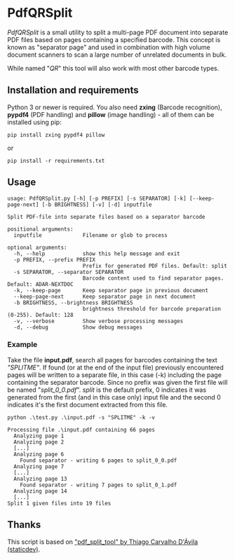 # PdfQRSplit

*PdfQRSplit* is a small utility to split a multi-page PDF document into separate PDF files based on pages containing a specified barcode. This concept is known as "separator page" and used in combination with high volume document scanners to scan a large number of unrelated documents in bulk.

While named "*QR*" this tool will also work with most other barcode types.

## Installation and requirements

Python 3 or newer is required. You also need **zxing** (Barcode recognition), **pypdf4** (PDF handling) and **pillow** (image handling) - all of them can be installed using pip:

```
pip install zxing pypdf4 pillow
```
or
```
pip install -r requirements.txt
```

## Usage
```
usage: PdfQRSplit.py [-h] [-p PREFIX] [-s SEPARATOR] [-k] [--keep-page-next] [-b BRIGHTNESS] [-v] [-d] inputfile

Split PDF-file into separate files based on a separator barcode

positional arguments:
  inputfile             Filename or glob to process

optional arguments:
  -h, --help            show this help message and exit
  -p PREFIX, --prefix PREFIX
                        Prefix for generated PDF files. Default: split
  -s SEPARATOR, --separator SEPARATOR
                        Barcode content used to find separator pages. Default: ADAR-NEXTDOC
  -k, --keep-page       Keep separator page in previous document
  --keep-page-next      Keep separator page in next document
  -b BRIGHTNESS, --brightness BRIGHTNESS
                        brightness threshold for barcode preparation (0-255). Default: 128
  -v, --verbose         Show verbose processing messages
  -d, --debug           Show debug messages
```

### Example

Take the file **input.pdf**, search all pages for barcodes containing the text *"SPLITME"*. If found (or at the end of the input file) previously encountered pages will be written to a separate file, in this case (-k) including the page containing the separator barcode. Since no prefix was given the first file will be named "*split_0_0.pdf*". *split* is the default prefix, 0 indicates it was generated from the first (and in this case only) input file and the second 0 indicates it's the first document extracted from this file.

```python .\test.py .\input.pdf -s "SPLITME" -k -v```

```
Processing file .\input.pdf containing 66 pages
  Analyzing page 1
  Analyzing page 2
  [...]
  Analyzing page 6
    Found separator - writing 6 pages to split_0_0.pdf
  Analyzing page 7
  [...]
  Analyzing page 13
    Found separator - writing 7 pages to split_0_1.pdf
  Analyzing page 14
  [...]
Split 1 given files into 19 files
```

## Thanks

This script is based on ["pdf_split_tool" by Thiago Carvalho D'Ávila (staticdev)](https://github.com/staticdev/pdf-split-tool/).
